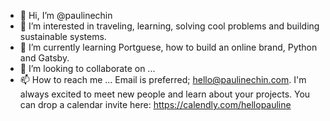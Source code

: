 - 👋 Hi, I’m @paulinechin
- 👀 I’m interested in traveling, learning, solving cool problems and building sustainable systems. 
- 🌱 I’m currently learning Portguese, how to build an online brand, Python and Gatsby. 
- 💞️ I’m looking to collaborate on ...
- 📫 How to reach me ... 
Email is preferred; hello@paulinechin.com. I'm always excited to meet new people and learn about your projects. You can drop a calendar invite here: https://calendly.com/hellopauline

<!---
paulinechin/paulinechin is a ✨ special ✨ repository because its `README.md` (this file) appears on your GitHub profile.
You can click the Preview link to take a look at your changes.
--->
